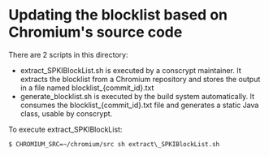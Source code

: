 # Updating the blocklist based on Chromium's source code

There are 2 scripts in this directory:
- extract\_SPKIBlockList.sh is executed by a conscrypt maintainer. It extracts
  the blocklist from a Chromium repository and stores the output in a file
  named blocklist\_{commit\_id}.txt
- generate\_blocklist.sh is executed by the build system automatically. It
  consumes the blocklist\_{commit\_id}.txt file and generates a static Java
  class, usable by conscrypt.

To execute extract\_SPKIBlockList:
```shell
$ CHROMIUM_SRC=~/chromium/src sh extract\_SPKIBlockList.sh
```
